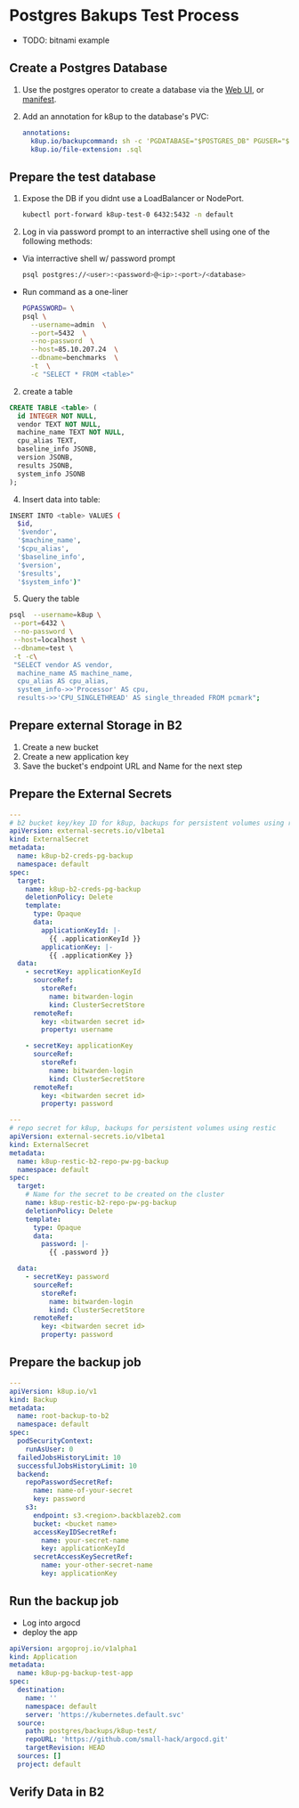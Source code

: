 # Postgres Bakups Test Process
 - TODO: bitnami example


## Create a Postgres Database
 
 1. Use the postgres operator to create a database via the [Web UI](https://pgops.social-media-for-dogs.com/#/list), or [manifest](examples/operator-database.yaml).
 
 2. Add an annotation for k8up to the database's PVC:

    ```yaml
    annotations:
      k8up.io/backupcommand: sh -c 'PGDATABASE="$POSTGRES_DB" PGUSER="$POSTGRES_USER" PGPASSWORD="$POSTGRES_PASSWORD" pg_dump --clean'
      k8up.io/file-extension: .sql
    ```

## Prepare the test database

1. Expose the DB if you didnt use a LoadBalancer or NodePort.

   ```bash
   kubectl port-forward k8up-test-0 6432:5432 -n default
   ```

2. Log in via password prompt to an interractive shell using one of the following methods:

- Via interractive shell w/ password prompt
  
  ```bash
  psql postgres://<user>:<password>@<ip>:<port>/<database>
  ```

- Run command as a one-liner

  ```bash
  PGPASSWORD= \
  psql \
    --username=admin  \
    --port=5432  \
    --no-password  \
    --host=85.10.207.24  \
    --dbname=benchmarks  \
    -t  \
    -c "SELECT * FROM <table>"
  ```

2. create a table

  ```sql
  CREATE TABLE <table> (
    id INTEGER NOT NULL,
    vendor TEXT NOT NULL,
    machine_name TEXT NOT NULL,
    cpu_alias TEXT,
    baseline_info JSONB,
    version JSONB,
    results JSONB,
    system_info JSONB
  );
  ```

4. Insert data into table:

  ```bash
  INSERT INTO <table> VALUES (
    $id,
    '$vendor',
    '$machine_name',
    '$cpu_alias',
    '$baseline_info',
    '$version',
    '$results',
    '$system_info')"
  ```

5. Query the table

  ```bash
  psql  --username=k8up \
   --port=6432 \
   --no-password \
   --host=localhost \
   --dbname=test \
   -t -c\
   "SELECT vendor AS vendor,
    machine_name AS machine_name,
    cpu_alias AS cpu_alias,
    system_info->>'Processor' AS cpu,
    results->>'CPU_SINGLETHREAD' AS single_threaded FROM pcmark";
  ```

## Prepare external Storage in B2

1. Create a new bucket
2. Create a new application key
3. Save the bucket's endpoint URL and Name for the next step

## Prepare the External Secrets

```yaml
---
# b2 bucket key/key ID for k8up, backups for persistent volumes using restic
apiVersion: external-secrets.io/v1beta1
kind: ExternalSecret
metadata:
  name: k8up-b2-creds-pg-backup
  namespace: default
spec:
  target:
    name: k8up-b2-creds-pg-backup
    deletionPolicy: Delete
    template:
      type: Opaque
      data:
        applicationKeyId: |-
          {{ .applicationKeyId }}
        applicationKey: |-
          {{ .applicationKey }}
  data:
    - secretKey: applicationKeyId
      sourceRef:
        storeRef:
          name: bitwarden-login
          kind: ClusterSecretStore
      remoteRef:
        key: <bitwarden secret id>
        property: username

    - secretKey: applicationKey
      sourceRef:
        storeRef:
          name: bitwarden-login
          kind: ClusterSecretStore
      remoteRef:
        key: <bitwarden secret id>
        property: password

---
# repo secret for k8up, backups for persistent volumes using restic
apiVersion: external-secrets.io/v1beta1
kind: ExternalSecret
metadata:
  name: k8up-restic-b2-repo-pw-pg-backup
  namespace: default
spec:
  target:
    # Name for the secret to be created on the cluster
    name: k8up-restic-b2-repo-pw-pg-backup
    deletionPolicy: Delete
    template:
      type: Opaque
      data:
        password: |-
          {{ .password }}

  data:
    - secretKey: password
      sourceRef:
        storeRef:
          name: bitwarden-login
          kind: ClusterSecretStore
      remoteRef:
        key: <bitwarden secret id>
        property: password
```

## Prepare the backup job

```yaml
---
apiVersion: k8up.io/v1
kind: Backup
metadata:
  name: root-backup-to-b2
  namespace: default
spec:
  podSecurityContext:
    runAsUser: 0
  failedJobsHistoryLimit: 10
  successfulJobsHistoryLimit: 10
  backend:
    repoPasswordSecretRef:
      name: name-of-your-secret
      key: password
    s3:
      endpoint: s3.<region>.backblazeb2.com
      bucket: <bucket name>
      accessKeyIDSecretRef:
        name: your-secret-name
        key: applicationKeyId
      secretAccessKeySecretRef:
        name: your-other-secret-name
        key: applicationKey
```

## Run the backup job

- Log into argocd
- deploy the app

```yaml
apiVersion: argoproj.io/v1alpha1
kind: Application
metadata:
  name: k8up-pg-backup-test-app
spec:
  destination:
    name: ''
    namespace: default
    server: 'https://kubernetes.default.svc'
  source:
    path: postgres/backups/k8up-test/
    repoURL: 'https://github.com/small-hack/argocd.git'
    targetRevision: HEAD
  sources: []
  project: default
```

## Verify Data in B2

## 
